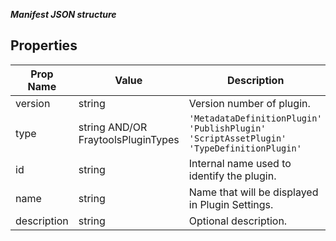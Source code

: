 **_Manifest JSON structure_**

## Properties

| Prop Name | Value | Description |
| --------------------- | ------ | ------------------- |
| version | string | Version number of plugin. |
| type | string AND/OR FraytoolsPluginTypes | `'MetadataDefinitionPlugin'` `'PublishPlugin'` `'ScriptAssetPlugin'` `'TypeDefinitionPlugin'`|
| id | string | Internal name used to identify the plugin. |
| name | string | Name that will be displayed in Plugin Settings. |
| description | string | Optional description. |
